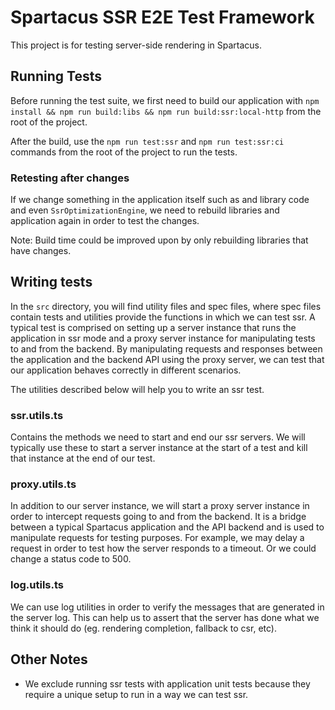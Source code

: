 # Spartacus SSR E2E Test Framework

This project is for testing server-side rendering in Spartacus.

## Running Tests

Before running the test suite, we first need to build our application with `npm install && npm run build:libs && npm run build:ssr:local-http` from the root of the project.

After the build, use the `npm run test:ssr` and `npm run test:ssr:ci` commands from the root of the project to run the tests.

### Retesting after changes

If we change something in the application itself such as and library code and even `SsrOptimizationEngine`, we need to rebuild libraries and application again in order to test the changes.

Note: Build time could be improved upon by only rebuilding libraries that have changes.

## Writing tests

In the `src` directory, you will find utility files and spec files, where spec files contain tests and utilities provide the functions in which we can test ssr. A typical test is comprised on setting up a server instance that runs the application in ssr mode and a proxy server instance for manipulating tests to and from the backend. By manipulating requests and responses between the application and the backend API using the proxy server, we can test that our application behaves correctly in different scenarios.

The utilities described below will help you to write an ssr test.

### ssr.utils.ts

Contains the methods we need to start and end our ssr servers. We will typically use these to start a server instance at the start of a test and kill that instance at the end of our test.

### proxy.utils.ts

In addition to our server instance, we will start a proxy server instance in order to intercept requests going to and from the backend. It is a bridge between a typical Spartacus application and the API backend and is used to manipulate requests for testing purposes. For example, we may delay a request in order to test how the server responds to a timeout. Or we could change a status code to 500.

### log.utils.ts

We can use log utilities in order to verify the messages that are generated in the server log. This can help us to assert that the server has done what we think it should do (eg. rendering completion, fallback to csr, etc).

## Other Notes

- We exclude running ssr tests with application unit tests because they require a unique setup to run in a way we can test ssr.
